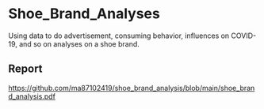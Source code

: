 # Shoe_Brand_Analyses
Using data to do advertisement, consuming behavior,  influences on COVID-19, and so on analyses on a shoe brand. 
## Report
https://github.com/ma87102419/shoe_brand_analysis/blob/main/shoe_brand_analysis.pdf
